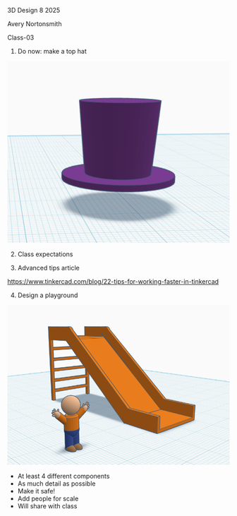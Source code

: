 3D Design 8 2025

Avery Nortonsmith

Class-03

1) Do now: make a top hat

![hat](hat.png)

2) Class expectations

3) Advanced tips article

https://www.tinkercad.com/blog/22-tips-for-working-faster-in-tinkercad

4) Design a playground

![slide](slide.png)

- At least 4 different components
- As much detail as possible
- Make it safe!
- Add people for scale
- Will share with class
